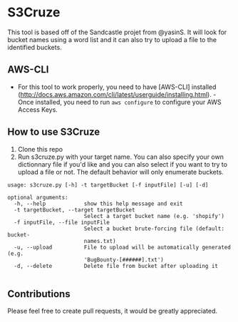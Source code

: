 # S3Cruze
This tool is based off of the Sandcastle projet from @yasinS. It will look for bucket names using a word list and it can also try to upload a file to the identified buckets.



## AWS-CLI
- For this tool to work properly, you need to have [AWS-CLI] installed (http://docs.aws.amazon.com/cli/latest/userguide/installing.html). - Once installed, you need to run `aws configure` to configure your AWS Access Keys.



## How to use S3Cruze
1. Clone this repo
2. Run s3cruze.py with your target name. You can also specify your own dictionnary file if you'd like and you can also select if you want to try to upload a file or not. The default behavior will only enumerate buckets.

```
usage: s3cruze.py [-h] -t targetBucket [-f inputFile] [-u] [-d]

optional arguments:
  -h, --help            show this help message and exit
  -t targetBucket, --target targetBucket
                        Select a target bucket name (e.g. 'shopify')
  -f inputFile, --file inputFile
                        Select a bucket brute-forcing file (default: bucket-
                        names.txt)
  -u, --upload          File to upload will be automatically generated (e.g.
                        'BugBounty-[######].txt')
  -d, --delete          Delete file from bucket after uploading it
  
```



## Contributions
Please feel free to create pull requests, it would be greatly appreciated.
